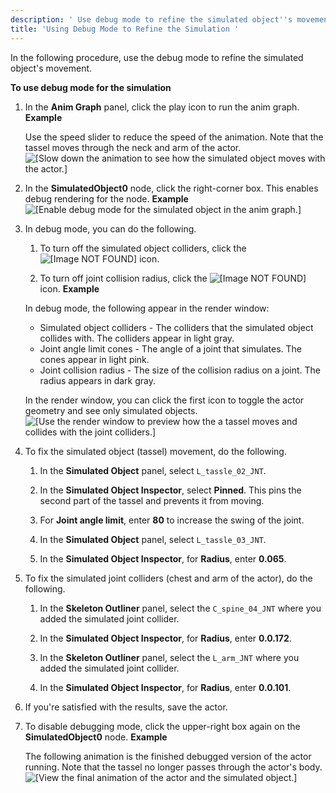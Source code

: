 ```yaml
---
description: ' Use debug mode to refine the simulated object''s movement in Open 3D Engine. '
title: 'Using Debug Mode to Refine the Simulation '
---
```


In the following procedure, use the debug mode to refine the simulated object's movement\.

**To use debug mode for the simulation**

1. In the **Anim Graph** panel, click the play icon to run the anim graph\.
**Example**

   Use the speed slider to reduce the speed of the animation\. Note that the tassel moves through the neck and arm of the actor\.
![\[Slow down the animation to see how the simulated object moves with the actor.\]](/images/user-guide/actor-animation/simulated-objects-21.gif)

1. In the **SimulatedObject0** node, click the right\-corner box\. This enables debug rendering for the node\.
**Example**
![\[Enable debug mode for the simulated object in the anim graph.\]](/images/user-guide/actor-animation/simulated-objects-19.gif)

1. In debug mode, you can do the following\.

   1. To turn off the simulated object colliders, click the ![\[Image NOT FOUND\]](/images/user-guide/actor-animation/simulated-objects-20.png) icon\.

   1. To turn off joint collision radius, click the ![\[Image NOT FOUND\]](/images/user-guide/actor-animation/simulated-objects-5.png) icon\.
**Example**

   In debug mode, the following appear in the render window:
   + Simulated object colliders - The colliders that the simulated object collides with\. The colliders appear in light gray\.
   + Joint angle limit cones - The angle of a joint that simulates\. The cones appear in light pink\.
   + Joint collision radius - The size of the collision radius on a joint\. The radius appears in dark gray\.

    In the render window, you can click the first icon to toggle the actor geometry and see only simulated objects\.
![\[Use the render window to preview how the a tassel moves and collides with the joint colliders.\]](/images/user-guide/actor-animation/simulated-objects-22.gif)

1. To fix the simulated object \(tassel\) movement, do the following\.

   1. In the **Simulated Object** panel, select `L_tassle_02_JNT`\.

   1. In the **Simulated Object Inspector**, select **Pinned**\. This pins the second part of the tassel and prevents it from moving\.

   1. For **Joint angle limit**, enter **80** to increase the swing of the joint\.

   1. In the **Simulated Object** panel, select `L_tassle_03_JNT`\.

   1. In the **Simulated Object Inspector**, for **Radius**, enter **0\.065**\.

1. To fix the simulated joint colliders \(chest and arm of the actor\), do the following\.

   1. In the **Skeleton Outliner** panel, select the `C_spine_04_JNT` where you added the simulated joint collider\.

   1. In the **Simulated Object Inspector**, for **Radius**, enter **0\.0\.172**\.

   1. In the **Skeleton Outliner** panel, select the `L_arm_JNT` where you added the simulated joint collider\.

   1. In the **Simulated Object Inspector**, for **Radius**, enter **0\.0\.101**\.

1. If you're satisfied with the results, save the actor\.

1. To disable debugging mode, click the upper\-right box again on the **SimulatedObject0** node\.
**Example**

   The following animation is the finished debugged version of the actor running\. Note that the tassel no longer passes through the actor's body\.
![\[View the final animation of the actor and the simulated object.\]](/images/shared/simulated-objects-23.gif)